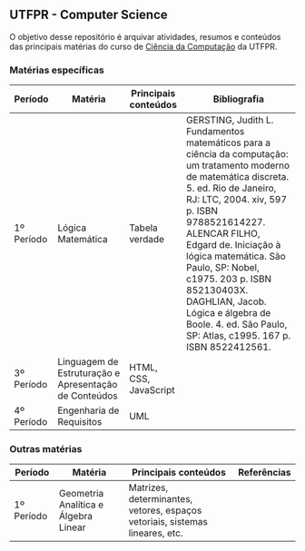 ## UTFPR - Computer Science

O objetivo desse repositório é arquivar atividades, resumos e conteúdos das principais matérias do curso de [Ciência da Computação](http://www.utfpr.edu.br/cursos/graduacao/bacharelado/ciencia-da-computacao) da UTFPR.

### Matérias específicas

Período | Matéria | Principais conteúdos | Bibliografia
------------ | ------------- | ------------- | -------------
1º Período | Lógica Matemática | Tabela verdade | GERSTING, Judith L. Fundamentos matemáticos para a ciência da computação: um tratamento moderno de matemática discreta. 5. ed. Rio de Janeiro, RJ: LTC, 2004. xiv, 597 p. ISBN 9788521614227. ALENCAR FILHO, Edgard de. Iniciação à lógica matemática. São Paulo, SP: Nobel, c1975. 203 p. ISBN 852130403X. DAGHLIAN, Jacob. Lógica e álgebra de Boole. 4. ed. São Paulo, SP: Atlas, c1995. 167 p. ISBN 8522412561.
3º Período | Linguagem de Estruturação e Apresentação de Conteúdos | HTML, CSS, JavaScript |
4º Período | Engenharia de Requisitos | UML | 

### Outras matérias

Período | Matéria | Principais conteúdos | Referências
------------ | ------------- | ------------- | -------------
1º Período | Geometria Analítica e Álgebra Linear | Matrizes, determinantes, vetores, espaços vetoriais, sistemas lineares, etc. |
